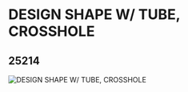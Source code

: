 # DESIGN SHAPE W/ TUBE, CROSSHOLE
## 25214
![DESIGN SHAPE W/ TUBE, CROSSHOLE](https://lc-www-live-s.legocdn.com/media/bricks/5/2/6151349.jpg)
